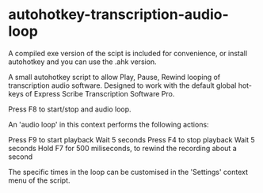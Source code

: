 autohotkey-transcription-audio-loop
===================================

A compiled exe version of the scipt is included for convenience, or install autohotkey and you can use the .ahk version.

A small autohotkey script to allow Play, Pause, Rewind looping of transcription audio software. 
Designed to work with the default global hot-keys of Express Scribe Transcription Software Pro.

Press F8 to start/stop and audio loop.

An 'audio loop' in this context performs the following actions:

Press F9 to start playback
Wait 5 seconds
Press F4 to stop playback
Wait 5 seconds
Hold F7 for 500 miliseconds, to rewind the recording about a second

The specific times in the loop can be customised in the 'Settings' context menu of the script.